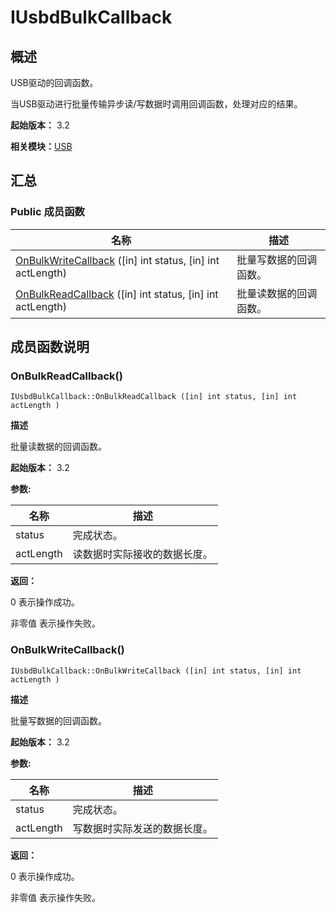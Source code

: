 # IUsbdBulkCallback


## 概述

USB驱动的回调函数。

当USB驱动进行批量传输异步读/写数据时调用回调函数，处理对应的结果。

**起始版本：** 3.2

**相关模块：**[USB](_u_s_b_v10.md)


## 汇总


### Public 成员函数

| 名称 | 描述 | 
| -------- | -------- |
| [OnBulkWriteCallback](#onbulkwritecallback) ([in] int status, [in] int actLength) | 批量写数据的回调函数。  | 
| [OnBulkReadCallback](#onbulkreadcallback) ([in] int status, [in] int actLength) | 批量读数据的回调函数。  | 


## 成员函数说明


### OnBulkReadCallback()

```
IUsbdBulkCallback::OnBulkReadCallback ([in] int status, [in] int actLength )
```
**描述**

批量读数据的回调函数。

**起始版本：** 3.2

**参数:**

| 名称 | 描述 | 
| -------- | -------- |
| status | 完成状态。  | 
| actLength | 读数据时实际接收的数据长度。 | 

**返回：**

0 表示操作成功。

非零值 表示操作失败。


### OnBulkWriteCallback()

```
IUsbdBulkCallback::OnBulkWriteCallback ([in] int status, [in] int actLength )
```
**描述**

批量写数据的回调函数。

**起始版本：** 3.2

**参数:**

| 名称 | 描述 | 
| -------- | -------- |
| status | 完成状态。  | 
| actLength | 写数据时实际发送的数据长度。 | 

**返回：**

0 表示操作成功。

非零值 表示操作失败。
